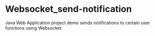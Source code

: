 # Websocket_send-notification
Java Web Application project demo sends notifications to certain user functions using Websocket. 
